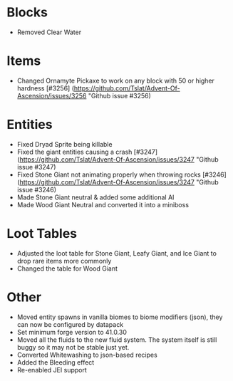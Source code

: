 # Blocks
* Removed Clear Water

# Items
* Changed Ornamyte Pickaxe to work on any block with 50 or higher hardness [#3256] (https://github.com/Tslat/Advent-Of-Ascension/issues/3256 "Github issue #3256)

# Entities
* Fixed Dryad Sprite being killable
* Fixed the giant entities causing a crash [#3247] (https://github.com/Tslat/Advent-Of-Ascension/issues/3247 "Github issue #3247)
* Fixed Stone Giant not animating properly when throwing rocks [#3246] (https://github.com/Tslat/Advent-Of-Ascension/issues/3247 "Github issue #3246)
* Made Stone Giant neutral & added some additional AI
* Made Wood Giant Neutral and converted it into a miniboss

# Loot Tables
* Adjusted the loot table for Stone Giant, Leafy Giant, and Ice Giant to drop rare items more commonly
* Changed the table for Wood Giant

# Other
* Moved entity spawns in vanilla biomes to biome modifiers (json), they can now be configured by datapack
* Set minimum forge version to 41.0.30
* Moved all the fluids to the new fluid system. The system itself is still buggy so it may not be stable just yet.
* Converted Whitewashing to json-based recipes
* Added the Bleeding effect
* Re-enabled JEI support